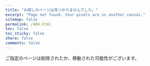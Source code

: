 ```yaml
---
title: "お探しのページは見つかりませんでした。"
excerpt: "Page not found. Your pixels are in another canvas."
sitemap: false
permalink: /404.html
toc: false
toc_sticky: false
share: false
comments: false
---
```


ご指定のページは削除されたか、移動された可能性がございます。